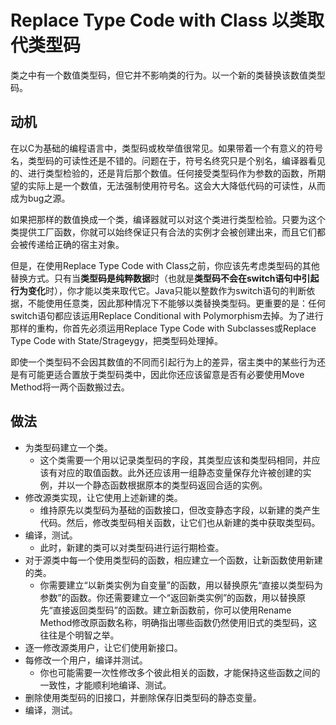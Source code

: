 # Replace Type Code with Class 以类取代类型码

类之中有一个数值类型码，但它并不影响类的行为。以一个新的类替换该数值类型码。

## 动机

在以C为基础的编程语言中，类型码或枚举值很常见。如果带着一个有意义的符号名，类型码的可读性还是不错的。问题在于，符号名终究只是个别名，编译器看见的、进行类型检验的，还是背后那个数值。任何接受类型码作为参数的函数，所期望的实际上是一个数值，无法强制使用符号名。这会大大降低代码的可读性，从而成为bug之源。

如果把那样的数值换成一个类，编译器就可以对这个类进行类型检验。只要为这个类提供工厂函数，你就可以始终保证只有合法的实例才会被创建出来，而且它们都会被传递给正确的宿主对象。

但是，在使用Replace Type Code with Class之前，你应该先考虑类型码的其他替换方式。只有当**类型码是纯粹数据**时（也就是**类型码不会在switch语句中引起行为变化**时），你才能以类来取代它。Java只能以整数作为switch语句的判断依据，不能使用任意类，因此那种情况下不能够以类替换类型码。更重要的是：任何switch语句都应该运用Replace Conditional with Polymorphism去掉。为了进行那样的重构，你首先必须运用Replace Type Code with Subclasses或Replace Type Code with State/Strageygy，把类型码处理掉。

即使一个类型码不会因其数值的不同而引起行为上的差异，宿主类中的某些行为还是有可能更适合置放于类型码类中，因此你还应该留意是否有必要使用Move Method将一两个函数搬过去。

## 做法

* 为类型码建立一个类。
  * 这个类需要一个用以记录类型码的字段，其类型应该和类型码相同，并应该有对应的取值函数。此外还应该用一组静态变量保存允许被创建的实例，并以一个静态函数根据原本的类型码返回合适的实例。
* 修改源类实现，让它使用上述新建的类。
  * 维持原先以类型码为基础的函数接口，但改变静态字段，以新建的类产生代码。然后，修改类型码相关函数，让它们也从新建的类中获取类型码。
* 编译，测试。
  * 此时，新建的类可以对类型码进行运行期检查。
* 对于源类中每一个使用类型码的函数，相应建立一个函数，让新函数使用新建的类。
  * 你需要建立“以新类实例为自变量”的函数，用以替换原先“直接以类型码为参数”的函数。你还需要建立一个“返回新类实例”的函数，用以替换原先“直接返回类型码”的函数。建立新函数前，你可以使用Rename Method修改原函数名称，明确指出哪些函数仍然使用旧式的类型码，这往往是个明智之举。
* 逐一修改源类用户，让它们使用新接口。
* 每修改一个用户，编译并测试。
  * 你也可能需要一次性修改多个彼此相关的函数，才能保持这些函数之间的一致性，才能顺利地编译、测试。
* 删除使用类型码的旧接口，并删除保存旧类型码的静态变量。
* 编译，测试。
